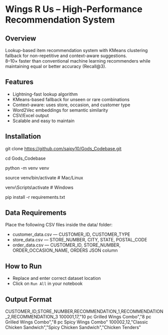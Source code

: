 # Wings R Us – High-Performance Recommendation System

## Overview
Lookup-based item recommendation system with KMeans clustering fallback for non-repetitive and context-aware suggestions.  
8–10× faster than conventional machine learning recommenders while maintaining equal or better accuracy (Recall@3).

## Features
- Lightning-fast lookup algorithm
- KMeans-based fallback for unseen or rare combinations
- Context-aware: uses store, occasion, and customer type
- Word2Vec embeddings for semantic similarity
- CSV/Excel output
- Scalable and easy to maintain

## Installation
git clone https://github.com/saipy10/Gods_Codebase.git

cd Gods_Codebase

python -m venv venv

source venv/bin/activate    # Mac/Linux

venv\Scripts\activate       # Windows

pip install -r requirements.txt


## Data Requirements
Place the following CSV files inside the data/ folder:
- customer_data.csv — CUSTOMER_ID, CUSTOMER_TYPE
- store_data.csv — STORE_NUMBER, CITY, STATE, POSTAL_CODE
- order_data.csv — CUSTOMER_ID, STORE_NUMBER, ORDER_OCCASION_NAME, ORDERS JSON column

## How to Run
- Replace and enter correct dataset location
- Click on `Run All` in your notebook

## Output Format
CUSTOMER_ID,STORE_NUMBER,RECOMMENDATION_1,RECOMMENDATION_2,RECOMMENDATION_3
100001,17,"10 pc Grilled Wings Combo","8 pc Grilled Wings Combo","8 pc Spicy Wings Combo"
100002,12,"Classic Chicken Sandwich","Spicy Chicken Sandwich","Chicken Tenders"
